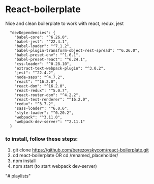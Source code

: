 # React-boilerplate


Nice and clean boilerplate to work with react, redux, jest


```
  "devDependencies": {
    "babel-core": "^6.26.0",
    "babel-jest": "^22.4.1",
    "babel-loader": "^7.1.2",
    "babel-plugin-transform-object-rest-spread": "^6.26.0",
    "babel-preset-env": "^1.6.1",
    "babel-preset-react": "^6.24.1",
    "css-loader": "^0.28.10",
    "extract-text-webpack-plugin": "^3.0.2",
    "jest": "^22.4.2",
    "node-sass": "^4.7.2",
    "react": "^16.2.0",
    "react-dom": "^16.2.0",
    "react-redux": "^5.0.7",
    "react-router-dom": "^4.2.2",
    "react-test-renderer": "^16.2.0",
    "redux": "^3.7.2",
    "sass-loader": "^6.0.6",
    "style-loader": "^0.20.2",
    "webpack": "^3.11.0",
    "webpack-dev-server": "^2.11.1"
  }
```

### to install, follow these steps:

1. git clone https://github.com/berezovskycom/react-boilerplate.git
2. cd react-boilerplate OR cd /renamed_placeholder/
3. npm install
4. npm start (to start webpack dev-server)

"# playlists" 
